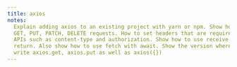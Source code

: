 ```yaml
---
title: axios
notes:
  Explain adding axios to an existing project with yarn or npm. Show how to make
  GET, PUT, PATCH, DELETE requests. How to set headers that are required by some
  APIs such as content-type and authorization. Show how to use receive JSON in
  return. Also show how to use fetch with await. Show the version where you can
  write axios.get, axios.put as well as axios({})
---
```

